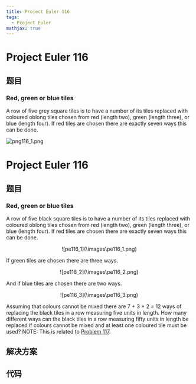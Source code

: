 ```yaml
---
title: Project Euler 116
tags:
  - Project Euler
mathjax: true
---
```

<escape><!-- more --></escape>
    
# Project Euler 116
## 题目
### Red, green or blue tiles

A row of five grey square tiles is to have a number of its tiles replaced with coloured oblong tiles chosen from red (length two), green (length three), or blue (length four).
If red tiles are chosen there are exactly seven ways this can be done.

<div class="center">
<img src="project/images/p116_1.png" alt="png116_1.png" />

# Project Euler 116
## 题目
### Red, green or blue tiles
A row of five black square tiles is to have a number of its tiles replaced with coloured oblong tiles chosen from red (length two), green (length three), or blue (length four).
If red tiles are chosen there are exactly seven ways this can be done.
<center>![pe116_1](\images\pe116_1.png)</center>

If green tiles are chosen there are three ways.
<center>![pe116_2](\images\pe116_2.png)</center>

And if blue tiles are chosen there are two ways.
<center>![pe116_3](\images\pe116_3.png)</center>

Assuming that colours cannot be mixed there are 7 + 3 + 2 = 12 ways of replacing the black tiles in a row measuring five units in length.
How many different ways can the black tiles in a row measuring fifty units in length be replaced if colours cannot be mixed and at least one coloured tile must be used?
NOTE: This is related to <a href="/Problem101-125/#Problem_117">Problem 117</a>.


## 解决方案


## 代码


